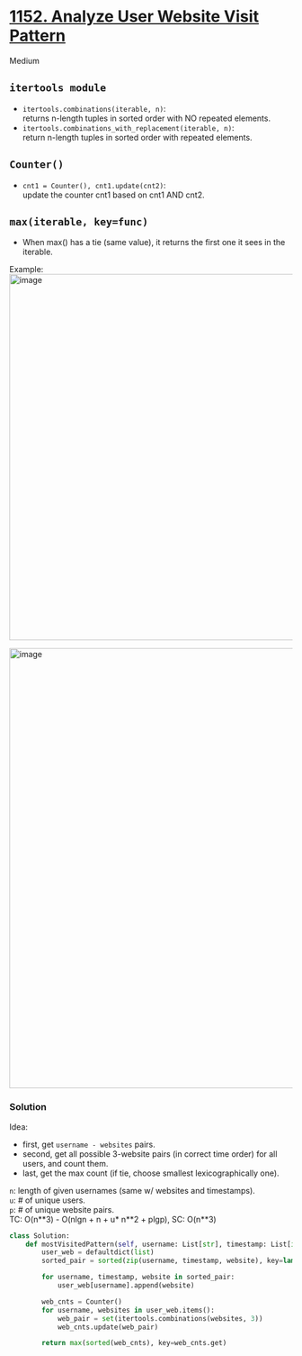 # [1152. Analyze User Website Visit Pattern](https://leetcode.com/problems/analyze-user-website-visit-pattern/description/?envType=company&envId=amazon&favoriteSlug=amazon-three-months)

Medium

## `itertools module`
- `itertools.combinations(iterable, n)`:\
  returns n-length tuples in sorted order with NO repeated elements.
- `itertools.combinations_with_replacement(iterable, n)`:\
  return n-length tuples in sorted order with repeated elements.

## `Counter()`
- `cnt1 = Counter(), cnt1.update(cnt2)`:\
  update the counter cnt1 based on cnt1 AND cnt2.

## `max(iterable, key=func)`
- When max() has a tie (same value), it returns the first one it sees in the iterable.
  
Example: \
<img width="650" alt="image" src="https://github.com/user-attachments/assets/53f35d80-c035-4426-91e3-b55062ca0d55" />

<img width="781" alt="image" src="https://github.com/user-attachments/assets/4090ddec-aa7a-40dc-b3f9-ef74c154f6b8" />


### Solution

Idea:
- first, get `username - websites` pairs.
- second, get all possible 3-website pairs (in correct time order) for all users, and count them.
- last, get the max count (if tie, choose smallest lexicographically one).

`n`: length of given usernames (same w/ websites and timestamps). \
`u`: # of unique users. \
`p`: # of unique website pairs.\
TC: O(n\**3) - O(nlgn + n + u\* n**2 + plgp), SC: O(n\**3)

```python
class Solution:
    def mostVisitedPattern(self, username: List[str], timestamp: List[int], website: List[str]) -> List[str]:
        user_web = defaultdict(list)
        sorted_pair = sorted(zip(username, timestamp, website), key=lambda x: (x[0], x[1]))

        for username, timestamp, website in sorted_pair:
            user_web[username].append(website)

        web_cnts = Counter()
        for username, websites in user_web.items():
            web_pair = set(itertools.combinations(websites, 3))
            web_cnts.update(web_pair)

        return max(sorted(web_cnts), key=web_cnts.get)
```

